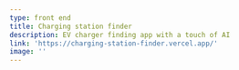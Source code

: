 ```yaml
---
type: front end
title: Charging station finder
description: EV charger finding app with a touch of AI
link: 'https://charging-station-finder.vercel.app/'
image: ''
---
```


